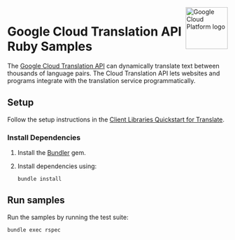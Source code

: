 <img src="https://avatars2.githubusercontent.com/u/2810941?v=3&s=96" alt="Google Cloud Platform logo" title="Google Cloud Platform" align="right" height="96" width="96"/>

# Google Cloud Translation API Ruby Samples

The [Google Cloud Translation API][translate_docs] can dynamically translate
text between thousands of language pairs. The Cloud Translation API lets
websites and programs integrate with the translation service programmatically.

[translate_docs]: https://cloud.google.com/translate/docs/

## Setup

Follow the setup instructions in the [Client Libraries Quickstart for Translate](https://cloud.google.com/translate/docs/quickstart-client-libraries#client-libraries-usage-ruby).

### Install Dependencies

1. Install the [Bundler](http://bundler.io/) gem.

1. Install dependencies using:

    `bundle install`

## Run samples

Run the samples by running the test suite:

    bundle exec rspec

